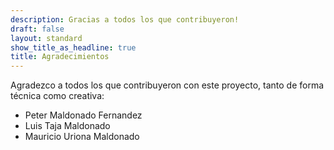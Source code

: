 ```yaml
---
description: Gracias a todos los que contribuyeron!
draft: false
layout: standard
show_title_as_headline: true
title: Agradecimientos
---
```


Agradezco a todos los que contribuyeron con este proyecto, tanto de forma técnica como creativa:

+ Peter Maldonado Fernandez
+ Luis Taja Maldonado
+ Mauricio Uriona Maldonado

